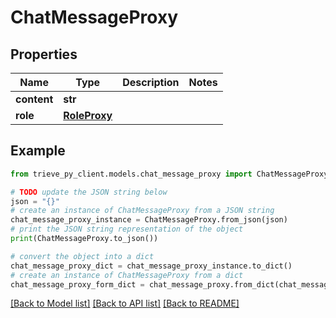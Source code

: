# ChatMessageProxy


## Properties

Name | Type | Description | Notes
------------ | ------------- | ------------- | -------------
**content** | **str** |  | 
**role** | [**RoleProxy**](RoleProxy.md) |  | 

## Example

```python
from trieve_py_client.models.chat_message_proxy import ChatMessageProxy

# TODO update the JSON string below
json = "{}"
# create an instance of ChatMessageProxy from a JSON string
chat_message_proxy_instance = ChatMessageProxy.from_json(json)
# print the JSON string representation of the object
print(ChatMessageProxy.to_json())

# convert the object into a dict
chat_message_proxy_dict = chat_message_proxy_instance.to_dict()
# create an instance of ChatMessageProxy from a dict
chat_message_proxy_form_dict = chat_message_proxy.from_dict(chat_message_proxy_dict)
```
[[Back to Model list]](../README.md#documentation-for-models) [[Back to API list]](../README.md#documentation-for-api-endpoints) [[Back to README]](../README.md)


